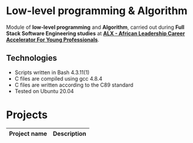 # Low-level programming & Algorithm
Module of **low-level programming** and **Algorithm**, carried out during **Full Stack Software Engineering studies** at **[ALX - African Leadership Career Accelerator For Young Professionals](https://www.alxafrica.com/)**.
## Technologies
* Scripts written in Bash 4.3.11(1)
* C files are compiled using gcc 4.8.4
* C files are written according to the C89 standard
* Tested on Ubuntu 20.04

# Projects
| Project name | Description |
| ------------ | ----------- |
